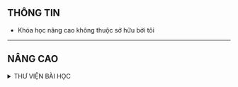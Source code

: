 ## THÔNG TIN

- Khóa học nâng cao không thuộc sở hữu bởi tôi

---

## NÂNG CAO

<Details>
<summary>THƯ VIỆN BÀI HỌC</summary>

| Ngày học                                                                                                    | Buổi | Chương  | Nội dung bài học                                                                             | Tài liệu học                                                                                                                                                                                             | BTVN                                                                                                         | Link nhận đáp án BTVN                                                                           | Link video record                                                                                           | Link file bài sửa                                                                                          |
| ----------------------------------------------------------------------------------------------------------- | ---- | ------- | -------------------------------------------------------------------------------------------- | -------------------------------------------------------------------------------------------------------------------------------------------------------------------------------------------------------- | ------------------------------------------------------------------------------------------------------------ | ----------------------------------------------------------------------------------------------- | ----------------------------------------------------------------------------------------------------------- | ---------------------------------------------------------------------------------------------------------- |
| 8/7/2022                                                                                                    | 1    | 1       | Chủ đề 1. Đại cương về dao động điều hoà                                                     | [Tài liệu học buổi 1](https://drive.google.com/file/d/1BfUzKC9EcylkVxRgybBPKbK7LwCyC2-a/view?usp=sharing)                                                                                                | [BTVN Buổi 1](https://drive.google.com/file/d/1WYkBNOuEQj7SaCPPcEWonZSw5WY94dY2/view?usp=sharing)            | [https://forms.gle/nCFd4t12aN4nx2fq5](https://forms.gle/nCFd4t12aN4nx2fq5)                      | [VIDEO Buổi 1](https://drive.google.com/file/d/1lxOifeVJ5uxkiWQrEXzu5m5AWimAhZlH/view?usp=sharing)          |                                                                                                            |
| 8/14/2022                                                                                                   | 2    | 1       | Chủ đề 1. Đại cương về dao động điều hoà (tiếp theo)                                         | [Tài liệu học buổi 2](https://drive.google.com/file/d/1BfUzKC9EcylkVxRgybBPKbK7LwCyC2-a/view?usp=sharing)                                                                                                | [BTVN Buổi 2](https://drive.google.com/file/d/1cPScmCYPnwJuU352ILSmLT70AHho45Qv/view?usp=sharing)            | [https://forms.gle/u1vh2ZUNXyqTAKFQ7](https://forms.gle/u1vh2ZUNXyqTAKFQ7)                      | [VIDEO Buổi 2](https://drive.google.com/file/d/1jr4iIyc2xIA-n3rEYLnr4J4gKpbcrBou/view?usp=sharing)          |                                                                                                            |
| 9/4/2022                                                                                                    | 3    | 1       | Chủ đề 2. Con lắc lò xo                                                                      | [Tài liệu học buổi 3](https://drive.google.com/file/d/1OZfBVUf4578UNLnaKbUY4xGGdoQcyoLC/view?usp=sharing)                                                                                                | [BTVN Buổi 3](https://drive.google.com/file/d/1ibGIAhSks9MDZ1V0iYJnnubKVrZQZMN-/view?usp=sharing)            | [https://forms.gle/QTdCsh9ur39oqz9b7](https://forms.gle/QTdCsh9ur39oqz9b7)                      | [VIDEO Buổi 3](https://drive.google.com/file/d/1YRHC-6NupiHzmnqvBfRctbKehw3inRnQ/view?usp=sharing)          |                                                                                                            |
| 9/11/2022                                                                                                   | 4    | 1       | Chủ đề 2. Con lắc lò xo (tiếp theo)                                                          | [Tài liệu học buổi 4](https://drive.google.com/file/d/1OZfBVUf4578UNLnaKbUY4xGGdoQcyoLC/view?usp=sharing)                                                                                                | [BTVN Buổi 4 (Câu 1-10)](https://drive.google.com/file/d/1ibGIAhSks9MDZ1V0iYJnnubKVrZQZMN-/view?usp=sharing) | [https://forms.gle/kPmxykuJ5qjNWUj5A](https://forms.gle/kPmxykuJ5qjNWUj5A)                      | [VIDEO Buổi 4](https://drive.google.com/file/d/1jOr08WSZBRBQXdV3E_xVCheGzgyl2MIe/view?usp=sharing)          |                                                                                                            |
| 9/18/2022                                                                                                   | 5    | 1       | Chủ đề 3. Con lắc đơn                                                                        | [Tài liệu học buổi 5](https://drive.google.com/file/d/1s95B2DHv6S1u5ZXv2OhtVH_o4gPK2acy/view?usp=sharing)                                                                                                | [BTVN Buổi 5](https://drive.google.com/file/d/1V2ACb4gxrQBhhZ-Htlz9JDoR-jnDQ-Ch/view?usp=sharing)            | [https://forms.gle/gyr8XwJrD2AVZFe17](https://forms.gle/gyr8XwJrD2AVZFe17)                      | [VIDEO Buổi 5](https://drive.google.com/file/d/1uMBPfAA7PJ02D51FBibMwwcP_oO1Jz_K/view?usp=sharing)          |                                                                                                            |
| 9/25/2022                                                                                                   | 6    | 1       | Chủ đề 4. Dao động tắt dần                                                                   | [Tài liệu học buổi 6](https://drive.google.com/file/d/13GOwxy9cmyILbkqT0zXaQ5juQAVhOrep/view?usp=sharing)                                                                                                | [BTVN Buổi 6](https://drive.google.com/file/d/1NiCGvj3_1kkcycyb8VfuVts7tFJ8h0LS/view?usp=sharing)            | [https://forms.gle/SxL79N7NjpZFSvZV9](https://forms.gle/SxL79N7NjpZFSvZV9)                      | [VIDEO Buổi 6](https://drive.google.com/file/d/1StwWHbnFiY0ow4udhBKhDCnX67VupRk8/view?usp=sharing)          |                                                                                                            |
| 10/2/2022                                                                                                   | 7    | 1       | Chủ đề 5. Tổng hợp dao động điều hoà cùng phương, cùng tần số                                | [Tài liệu học buổi 7](https://drive.google.com/file/d/1mlXUqEr4uNijdGfyHn81yV3qbLE-Zd56/view?usp=sharing)                                                                                                | [BTVN Buổi 7](https://drive.google.com/file/d/1ys0d4gbEcau2YGsBN7S6lo0DsV1VNOUk/view?usp=sharing)            | [https://forms.gle/pqvWMaNzv299dz4P8](https://forms.gle/pqvWMaNzv299dz4P8)                      | [VIDEO Buổi 7 - part 1](https://drive.google.com/file/d/1GUqAh_KVtPgSXnkY78S7VEv9B-PyXxKM/view?usp=sharing)<br>[VIDEO Buổi 7 - part 2](https://drive.google.com/file/d/1Ga0HQrnN0HWF3tVRiN5EoMFJLZkLMzFr/view?usp=sharing) |                                                                                                            |
| 10/16/2022                                                                                                  | 8    | 2       | Chủ đề 1. Sự truyền sóng cơ                                                                  | [Tài liệu học buổi 8](https://drive.google.com/file/d/1apDdpHJxesfspjjJMNA2ObWs7aaP5Guu/view?usp=sharing)                                                                                                | [BTVN Buổi 8](https://drive.google.com/file/d/1Aekjs8RIHVkV1JyObDjGZwiCUtVIGBZ1/view?usp=sharing)            | [https://forms.gle/BNTM5uHe5bqdUGieA](https://forms.gle/BNTM5uHe5bqdUGieA)                      | [VIDEO Buổi 8](https://drive.google.com/file/d/1jXoZpivB8rW34FM-lLF_dP0hmonZy5mC/view?usp=sharing)          |                                                                                                            |
| 10/23/2022                                                                                                  | 9    | 2       | Chủ đề 2. Giao thoa sóng cơ<br>Chủ đề 2.1. Giao thoa sóng cơ với 2 nguồn đồng pha            | [Tài liệu học buổi 9](https://drive.google.com/file/d/1hEO-BE5cPhJEqCvy2TIpj78Ov1Amgcdo/view?usp=sharing)                                                                                                | [BTVN Buổi 9](https://drive.google.com/file/d/1oE-docxGHjTpB5t8pi8jUyUZRDKE0GH4/view?usp=sharing)            | [https://forms.gle/VbVkaZdBWHCh3Wb19](https://forms.gle/VbVkaZdBWHCh3Wb19)                      | [VIDEO Buổi 9](https://drive.google.com/file/d/1qA3cjRFhozibOwee1ssixawdoFcVNmYS/view?usp=sharing)          |                                                                                                            |
| 10/30/2022                                                                                                  | 10   | 2       | Chủ đề 2.2. Giao thoa sóng cơ với 2 nguồn không đồng bộ                                      | [Tài liệu học buổi 10](https://drive.google.com/file/d/1I_7E21mAO5v0-Re7G_-lF4fXn5iXEm8T/view?usp=share_link)                                                                                            | [BTVN Buổi 10](https://drive.google.com/file/d/15yeBRc4GSq5b4RIzGdoc76qfggfJcue-/view?usp=share_link)        | [https://forms.gle/pCibeL8n8kA2pH1ZA](https://forms.gle/pCibeL8n8kA2pH1ZA)                      | [VIDEO Buổi 10](https://drive.google.com/file/d/1DAETb9NiyfKKuiuqtqRm0vtE_Xuk7we-/view?usp=share_link)      |                                                                                                            |
| 11/6/2022                                                                                                   | 11   | 2       | Chủ đề 2.3. Bài toán về pha trong giao thoa sóng cơ với 2 nguồn kết hợp đồng pha             | [Tài liệu học buổi 11](https://drive.google.com/file/d/1S1S8UPvk3p0Hv-AIi_0oeE0d-lZ-hVWx/view?usp=share_link)                                                                                            | [BTVN Buổi 11](https://drive.google.com/file/d/10cJwxLkOmUmR3xUNP2T1_en3-oK_cAlE/view?usp=share_link)        | [https://forms.gle/5RXvLxzyUNu9EtBs7](https://forms.gle/5RXvLxzyUNu9EtBs7)                      | [VIDEO Buổi 11](https://drive.google.com/file/d/1pTMK6w0D7VZ1Q1uPw0dloHTc_ZAxJwmM/view?usp=share_link)      |                                                                                                            |
| 11/13/2022                                                                                                  | 12   | 2       | Chủ đề 2.3. Bài toán về pha trong giao thoa sóng cơ với 2 nguồn kết hợp đồng pha (Tiếp theo) | Tài liệu trên                                                                                                                                                                                            | file trên                                                                                                    | file trên                                                                                       | [VIDEO Buổi 12](https://drive.google.com/file/d/10cXmYFQdNDlkAr8fzOyFfJQ-v_TtjShy/view?usp=share_link)      | [File note Buổi 12](https://drive.google.com/file/d/10bqKNRs0HT8fRXKBIGrQEB1ezx0lypo4/view?usp=share_link) |
| 11/27/2022                                                                                                  | 13   | 2       | Chủ đề 3. Sóng dừng                                                                          | [Tài liệu buổi 13](https://drive.google.com/file/d/1OwYQ-bKsRcDxah6GaYBV81v4Qw8V4uY5/view?usp=share_link)                                                                                                | [BTVN Buổi 13](https://drive.google.com/file/d/1ZQyFZq39RcmMU5PGQyoK-IbfL9qOcwr-/view?usp=share_link)        | [https://forms.gle/JqsvV3VHmKePgpV58](https://forms.gle/JqsvV3VHmKePgpV58)                      | [VIDEO Buổi 13](https://drive.google.com/file/d/1F9hPJKBgQVoRvvO5iouKaaVpBf4RW3qz/view?usp=share_link)      | [File note Buổi 13](https://drive.google.com/file/d/1pzNXyK5Dn6ATaHYbwHJTlBt1r-ctyLwz/view?usp=share_link) |
| 12/4/2022                                                                                                   | 14   | 2       | Chủ đề 4. Đồ thị dao động                                                                    | [Tài liệu buổi 14](https://drive.google.com/file/d/1afudy7k1FVyK2WtzHFObEyFlfrEOiWVb/view?usp=share_link)                                                                                                | [BTVN Buổi 14](https://drive.google.com/file/d/1I9Suus0v-Xjg-gMxnmHrq7ji_aTsJd3F/view?usp=share_link)        | [https://forms.gle/54M2z1m3tycnJmAP8](https://forms.gle/54M2z1m3tycnJmAP8)                      | [VIDEO Buổi 14](https://drive.google.com/file/d/1VOgOOEJVo4hM4RrkWGcUx3zNydWXOQDl/view?usp=share_link)      | [File note Buổi 14](https://drive.google.com/file/d/1GyGitsdKsgvuQVPp2gtRNv5Ra2cRyPaJ/view?usp=share_link) |
| 12/11/2022                                                                                                  | 15   | 3       | Chủ đề 1. Mạch RLC nối tiếp có R thay đổi                                                    | [Tóm tắt công thức](https://drive.google.com/file/d/1DkTTF9JrEthOcIZlUnvdPaC4CdappoAq/view?usp=share_link)                                                                                               | Sách cô in                                                                                                   |                                                                                                 | [VIDEO Buổi 15](https://drive.google.com/file/d/1qdBI27inCAxqGAyEMEr9mcnZ_Ot-vUxd/view?usp=share_link)      | [File note Buổi 15](https://drive.google.com/file/d/1kQiTYdO5hZtzJPBonta-JssoTnPk0bgI/view?usp=share_link) |
| 12/18/2022                                                                                                  | 16   | 3       | Chủ đề 2. Mạch RLC nối tiếp có L thay đổi                                                    | [Tóm tắt công thức](https://drive.google.com/file/d/1DkTTF9JrEthOcIZlUnvdPaC4CdappoAq/view?usp=share_link)                                                                                               |                                                                                                              |                                                                                                 | [VIDEO Buổi 16](https://drive.google.com/file/d/1elLRHzboazeXy4HXtAnV0-CKxlrJn5li/view?usp=share_link)      | [File note Buổi 16](https://drive.google.com/file/d/1sEF-SXzImZc5wGlLZrGarkg-Mf2Wdl4i/view?usp=share_link) |
| 12/25/2022                                                                                                  | 17   | 3       | Chủ đề 3. Mạch RLC nối tiếp có C thay đổi.                                                   | [Tóm tắt công thức](https://drive.google.com/file/d/1DkTTF9JrEthOcIZlUnvdPaC4CdappoAq/view?usp=share_link)                                                                                               |                                                                                                              |                                                                                                 | [VIDEO Buổi 17](https://drive.google.com/file/d/1foE36QNND95Sc1-m4sh-Mub1JCmAz1Ed/view?usp=share_link)      | [File note Buổi 17](https://drive.google.com/file/d/1-8BF3uxjX8yzV0pbwMnTMR5vxvQsdPIH/view?usp=share_link) |
| 1/8/2023                                                                                                    | 18   | 3       | Chủ đề 4. Mạch RLC nối tiếp có f thay đổi.                                                   |                                                                                                                                                                                                          |                                                                                                              |                                                                                                 |                                                                                                             |                                                                                                            |
| 3/12/2023                                                                                                   | 19   | ĐGNL    | Ôn thi ĐGNL                                                                                  | [Đề tổng hợp 1](https://drive.google.com/file/d/1FC7JA6zCylCZtxvjqmC92RMM33TMS6Ak/view?usp=share_link)                                                                                                   |                                                                                                              |                                                                                                 | [VIDEO BUỔI 19](https://drive.google.com/file/d/1UikvObXWyjy-JsFonlmuL0VJJJ9XwLxh/view?usp=share_link)      | [File note Buổi 19](https://drive.google.com/file/d/1mjc4gDoo7qo3CT1R_3tdgfMKMe0Itowg/view?usp=share_link) |
| 3/26/2023                                                                                                   | 20   | ĐGNL    | Ôn thi ĐGNL                                                                                  | [Đề tổng hợp 2](https://drive.google.com/file/d/1gdbxywwq9-qXqx-K69EYhl-wXpHQTw3J/view?usp=share_link)                                                                                                   |                                                                                                              | [Đáp án](https://drive.google.com/file/d/1SQZjU0hkhi3CM_C0IhuCUjr9tM4ETThf/view?usp=share_link) | [VIDEO Buổi 20](https://drive.google.com/file/d/1KCh7n9zvlKJ4onbK2deWTrwakBNP7slF/view?usp=share_link)      | [File note Buổi 20](https://drive.google.com/file/d/1J9evpRfOfG4W5ENq6vamQHCAyC4AjZP_/view?usp=share_link) |
| 4/2/2023                                                                                                    | 21   | GIẢI ĐỀ | ĐỀ 01                                                                                        | [Đề 01](https://drive.google.com/file/d/1r-zETMFJfg7Rz1uCQfFfeq-wpRTvPfvL/view?usp=sharing)                                                                                                              |                                                                                                              |                                                                                                 | [VIDEO Buổi 21](https://drive.google.com/file/d/1_mnjy6qSW_w9r6U6oSk6DId7JS8LIBhq/view?usp=sharing)         | [File note Buổi 21](https://drive.google.com/file/d/1xomOkacCIc7wYXNt3i2jqMf9ZmG788XI/view?usp=share_link) |
| 4/9/2023                                                                                                    | 22   | GIẢI ĐỀ | ĐỀ 02<br>ĐỀ 03                                                                               | [Đề 02<br>](https://drive.google.com/file/d/1Zw0sMnmkZOq1QbtpHMlTz4bBAIkIRO-i/view?usp=sharing)[Đề 03](https://drive.google.com/file/d/1fWOyAQl1lnZhnaV1TZIm5eOPILuXVbQo/view?usp=sharing)               |                                                                                                              |                                                                                                 | [VIDEO Buổi 22](https://drive.google.com/file/d/1j8ZDMhFsq8ZjS0i6Phq4QahpO4bCuBBl/view?usp=share_link)      | [File note Buổi 22](https://drive.google.com/file/d/1dmirNmUynljt27MGCQv2DHAy2JpobZbp/view?usp=share_link) |
| 4/16/2023                                                                                                   | 23   | GIẢI ĐỀ | ĐỀ 03                                                                                        | [Đề 03](https://drive.google.com/file/d/1fWOyAQl1lnZhnaV1TZIm5eOPILuXVbQo/view?usp=sharing)                                                                                                              |                                                                                                              |                                                                                                 | [VIDEO Buổi 23](https://drive.google.com/file/d/12fwGQIvsMQEkzCObvTGhPboNPxnaIjP4/view?usp=sharing)         | [File note Buổi 23](https://drive.google.com/file/d/15lOzYX7BakBA06IG8t6hAawR0WuwU7fX/view?usp=sharing)    |
| 4/23/2023                                                                                                   | 24   | GIẢI ĐỀ | ĐỀ 04                                                                                        | [Đề 04](https://drive.google.com/file/d/1vKpoKxhmi2BtZ3mvqZov0B8CLZVHKI3G/view?usp=share_link)                                                                                                           |                                                                                                              |                                                                                                 | [VIDEO BUỔI 24](https://drive.google.com/file/d/1XYoPXn-U3tZEiDdznoloZzoIpcHPfSQK/view?usp=share_link)      | [File note Buổi 24](https://drive.google.com/file/d/1kJ7WRHSjJTYGKdkSkTfEfCPafWhbEnmL/view?usp=share_link) |
| 5/7/2023                                                                                                    | 25   |         | Chuyên đề: Giải nhanh một số bài tập Vật lý bằng máy tính cầm tay                            | [File tài liệu<br>](https://drive.google.com/file/d/147rj5omPp140IFceoqz2RP-1lHWkUWOY/view?usp=share_link)[Đề 05](https://drive.google.com/file/d/1_kdE1TwtsShTS7OFW_bJAevGWBEJEIpy/view?usp=share_link) |                                                                                                              |                                                                                                 | [VIDEO Buổi 25](https://drive.google.com/file/d/1ytRD6StNi32c1HDGjG-GRD8GB2-3RW2r/view?usp=share_link)      | [File note Buổi 25](https://drive.google.com/file/d/1UpFunmpF8JQCBE4O4bEcMnZ0E7ueCgY3/view?usp=share_link) |
| 5/14/2023                                                                                                   | 26   | GIẢI ĐỀ | Đề 06                                                                                        | [Đề 06](https://drive.google.com/file/d/1PgNILtauA7UM_vyWhywMACE8eK187tOO/view?usp=share_link)                                                                                                           |                                                                                                              |                                                                                                 | [VIDEO Buổi 26](https://drive.google.com/file/d/1mMkiwLTHIMgcplo0-d0zXByblsAbQM8P/view?usp=share_link)      | [File note Buổi 26](https://drive.google.com/file/d/1qZh_wyaBvPx_7jSc_E6bvXGXvg6W5hE8/view?usp=share_link) |
| 5/21/2023                                                                                                   | 27   | GIẢI ĐỀ | Đề 07                                                                                        | [Đề 07](https://drive.google.com/file/d/1Kanp-_AM25NQfoZokm0vkDQ1OV5abvkU/view?usp=share_link)                                                                                                           |                                                                                                              |                                                                                                 | [VIDEO Buổi 27](https://drive.google.com/file/d/1PQDUQFTfgex3QfBIlIKtlfQmmKOPQxgF/view?usp=share_link)      | [File note Buổi 27](https://drive.google.com/file/d/1zDQPiCWLz_E948n9fbMB-Po9u7G37Ts4/view?usp=share_link) |
| 5/28/2023                                                                                                   | 28   | GIẢI ĐỀ | Đề 08<br>Đề 09                                                                               | [Đề 08](https://drive.google.com/file/d/1CI_LrxSqLGaf95NJ1qE70e9ntO3xP6jr/view?usp=share_link)<br>[Đề 09](https://drive.google.com/file/d/1GyRNFWbka7a-Qmx7UgYdZtYFU42jAeeu/view?usp=share_link)         |                                                                                                              |                                                                                                 |                                                                                                             |
</Details>
